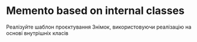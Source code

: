 # Memento based on internal classes

Реалізуйте шаблон проєктування Знімок, використовуючи реалізацію на основі внутрішніх класів